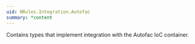 ```yaml
---
uid: NRules.Integration.Autofac
summary: *content
---
```

Contains types that implement integration with the Autofac IoC container.